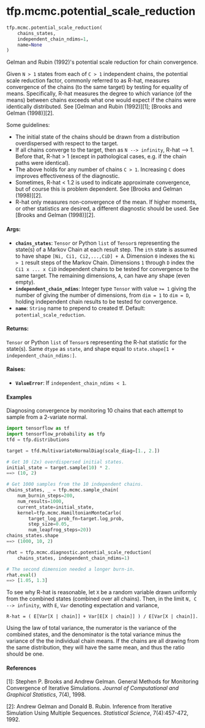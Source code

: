 <div itemscope itemtype="http://developers.google.com/ReferenceObject">
<meta itemprop="name" content="tfp.mcmc.potential_scale_reduction" />
<meta itemprop="path" content="Stable" />
</div>

# tfp.mcmc.potential_scale_reduction

``` python
tfp.mcmc.potential_scale_reduction(
    chains_states,
    independent_chain_ndims=1,
    name=None
)
```

Gelman and Rubin (1992)'s potential scale reduction for chain convergence.

Given `N > 1` states from each of `C > 1` independent chains, the potential
scale reduction factor, commonly referred to as R-hat, measures convergence of
the chains (to the same target) by testing for equality of means.
Specifically, R-hat measures the degree to which variance (of the means)
between chains exceeds what one would expect if the chains were identically
distributed. See [Gelman and Rubin (1992)][1]; [Brooks and Gelman (1998)][2].

Some guidelines:

* The initial state of the chains should be drawn from a distribution
  overdispersed with respect to the target.
* If all chains converge to the target, then as `N --> infinity`, R-hat --> 1.
  Before that, R-hat > 1 (except in pathological cases, e.g. if the chain
  paths were identical).
* The above holds for any number of chains `C > 1`.  Increasing `C` does
  improves effectiveness of the diagnostic.
* Sometimes, R-hat < 1.2 is used to indicate approximate convergence, but of
  course this is problem dependent. See [Brooks and Gelman (1998)][2].
* R-hat only measures non-convergence of the mean. If higher moments, or
  other statistics are desired, a different diagnostic should be used. See
  [Brooks and Gelman (1998)][2].

#### Args:

* <b>`chains_states`</b>:  `Tensor` or Python `list` of `Tensor`s representing the
    state(s) of a Markov Chain at each result step.  The `ith` state is
    assumed to have shape `[Ni, Ci1, Ci2,...,CiD] + A`.
    Dimension `0` indexes the `Ni > 1` result steps of the Markov Chain.
    Dimensions `1` through `D` index the `Ci1 x ... x CiD` independent
    chains to be tested for convergence to the same target.
    The remaining dimensions, `A`, can have any shape (even empty).
* <b>`independent_chain_ndims`</b>: Integer type `Tensor` with value `>= 1` giving the
    number of giving the number of dimensions, from `dim = 1` to `dim = D`,
    holding independent chain results to be tested for convergence.
* <b>`name`</b>: `String` name to prepend to created tf.  Default:
    `potential_scale_reduction`.


#### Returns:

`Tensor` or Python `list` of `Tensor`s representing the R-hat statistic for
the state(s).  Same `dtype` as `state`, and shape equal to
`state.shape[1 + independent_chain_ndims:]`.


#### Raises:

* <b>`ValueError`</b>:  If `independent_chain_ndims < 1`.

#### Examples

Diagnosing convergence by monitoring 10 chains that each attempt to
sample from a 2-variate normal.

```python
import tensorflow as tf
import tensorflow_probability as tfp
tfd = tfp.distributions

target = tfd.MultivariateNormalDiag(scale_diag=[1., 2.])

# Get 10 (2x) overdispersed initial states.
initial_state = target.sample(10) * 2.
==> (10, 2)

# Get 1000 samples from the 10 independent chains.
chains_states, _ = tfp.mcmc.sample_chain(
    num_burnin_steps=200,
    num_results=1000,
    current_state=initial_state,
    kernel=tfp.mcmc.HamiltonianMonteCarlo(
        target_log_prob_fn=target.log_prob,
        step_size=0.05,
        num_leapfrog_steps=20))
chains_states.shape
==> (1000, 10, 2)

rhat = tfp.mcmc.diagnostic.potential_scale_reduction(
    chains_states, independent_chain_ndims=1)

# The second dimension needed a longer burn-in.
rhat.eval()
==> [1.05, 1.3]
```

To see why R-hat is reasonable, let `X` be a random variable drawn uniformly
from the combined states (combined over all chains).  Then, in the limit
`N, C --> infinity`, with `E`, `Var` denoting expectation and variance,

```R-hat = ( E[Var[X | chain]] + Var[E[X | chain]] ) / E[Var[X | chain]].```

Using the law of total variance, the numerator is the variance of the combined
states, and the denominator is the total variance minus the variance of the
the individual chain means.  If the chains are all drawing from the same
distribution, they will have the same mean, and thus the ratio should be one.

#### References

[1]: Stephen P. Brooks and Andrew Gelman. General Methods for Monitoring
     Convergence of Iterative Simulations. _Journal of Computational and
     Graphical Statistics_, 7(4), 1998.

[2]: Andrew Gelman and Donald B. Rubin. Inference from Iterative Simulation
     Using Multiple Sequences. _Statistical Science_, 7(4):457-472, 1992.